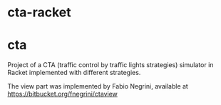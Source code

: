 # cta-racket

# cta

Project of a CTA (traffic control by traffic lights strategies) simulator in Racket implemented with different strategies.

The view part was implemented by Fabio Negrini, available at https://bitbucket.org/fnegrini/ctaview
